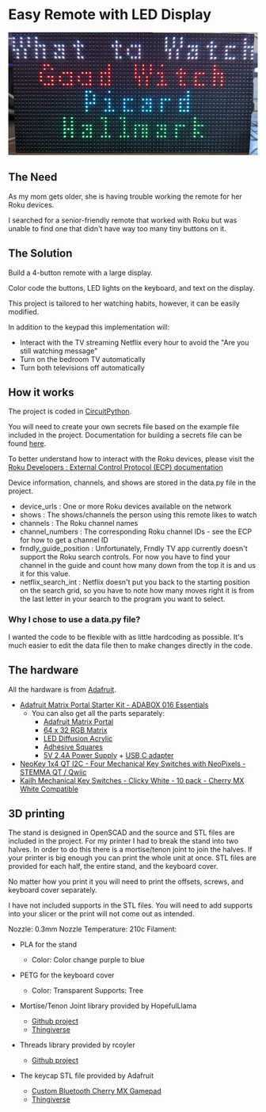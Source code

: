 # Easy Remote with LED Display

![Picture of LED display](docs/remote_display.jpg)

## The Need
As my mom gets older, she is having trouble working the remote for her Roku devices.

I searched for a senior-friendly remote that worked with Roku but was unable to find one that didn't have way too many tiny buttons on it.

## The Solution
Build a 4-button remote with a large display.

Color code the buttons, LED lights on the keyboard, and text on the display.

This project is tailored to her watching habits, however, it can be easily modified.

In addition to the keypad this implementation will:
- Interact with the TV streaming Netflix every hour to avoid the "Are you still watching message"
- Turn on the bedroom TV automatically
- Turn both televisions off automatically

## How it works
The project is coded in [CircuitPython](https://circuitpython.org/).

You will need to create your own secrets file based on the example file included in the project. Documentation for building a secrets file can be found [here](https://learn.adafruit.com/electronic-history-of-the-day-with-pyportal/code-walkthrough-secrets-py).

To better understand how to interact with the Roku devices, please visit the [Roku Developers : External Control Protocol (ECP) documentation](https://developer.roku.com/en-ca/docs/developer-program/debugging/external-control-api.md)

Device information, channels, and shows are stored in the data.py file in the project.
- device_urls : One or more Roku devices available on the network
- shows : The shows/channels the person using this remote likes to watch
- channels :  The Roku channel names
- channel_numbers : The corresponding Roku channel IDs - see the ECP for how to get a channel ID
- frndly_guide_position : Unfortunately, Frndly TV app currently doesn't support the Roku search controls. For now you have to find your channel in the guide and count how many down from the top it is and us it for this value.
- netflix_search_int : Netflix doesn't put you back to the starting position on the search grid, so you have to note how many moves right it is from the last letter in your search to the program you want to select.

### Why I chose to use a data.py file?
I wanted the code to be flexible with as little hardcoding as possible. It's much easier to edit the data file then to make changes directly in the code.


## The hardware
All the hardware is from [Adafruit](https://www.adafruit.com).

- [Adafruit Matrix Portal Starter Kit - ADABOX 016 Essentials](https://www.adafruit.com/product/4812)
  - You can also get all the parts separately:
    - [Adafruit Matrix Portal](https://www.adafruit.com/product/4745)
	 - [64 x 32 RGB Matrix](https://www.adafruit.com/product/2278)
	 - [LED Diffusion Acrylic](https://www.adafruit.com/product/4749)
	 - [Adhesive Squares](https://www.adafruit.com/product/4813)
	 - [5V 2.4A Power Supply](https://www.adafruit.com/product/1995) + [USB C adapter](https://www.adafruit.com/product/4299)
- [NeoKey 1x4 QT I2C - Four Mechanical Key Switches with NeoPixels - STEMMA QT / Qwiic](https://www.adafruit.com/product/4980)
- [Kailh Mechanical Key Switches - Clicky White - 10 pack - Cherry MX White Compatible](https://www.adafruit.com/product/4955)


## 3D printing
The stand is designed in OpenSCAD and the source and STL files are included in the project. For my printer I had to break the stand into two halves. In order to do this there is a mortise/tenon joint to join the halves. If your printer is big enough you can print the whole unit at once. STL files are provided for each half, the entire stand, and the keyboard cover.

No matter how you print it you will need to print the offsets, screws, and keyboard cover separately.

I have not included supports in the STL files. You will need to add supports into your slicer or the print will not come out as intended.

Nozzle: 0.3mm
Nozzle Temperature: 210c
Filament:
- PLA for the stand
   - Color: Color change purple to blue
- PETG for the keyboard cover
   - Color: Transparent
Supports: Tree

- Mortise/Tenon Joint library provided by HopefulLlama
  - [Github project](https://github.com/HopefulLlama/JointSCAD)
  - [Thingiverse](https://www.thingiverse.com/groups/openscad/forums/general/topic:14842)
- Threads library provided by rcoyler
  - [Github project](https://github.com/rcolyer/threads-scad)
- The keycap STL file provided by Adafruit
  - [Custom Bluetooth Cherry MX Gamepad](https://learn.adafruit.com/custom-wireless-bluetooth-cherry-mx-gamepad/3d-printing)
  - [Thingiverse](https://www.thingiverse.com/thing:1989243)
